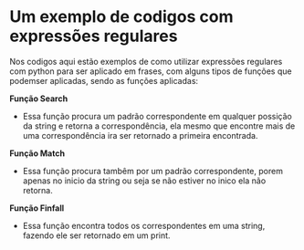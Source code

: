 # Um exemplo de codigos com expressões regulares

Nos codigos aqui estão exemplos de como utilizar expressões regulares com python para ser aplicado em frases, com alguns tipos de funções que podemser aplicadas, sendo as funções aplicadas:

<strong>Função Search</strong>
- Essa função procura um padrão correspondente em qualquer possição da string e retorna a correspondência, ela mesmo que encontre mais de uma correspondência ira ser retornado a primeira encontrada.

<strong>Função Match</strong>
- Essa função procura tambêm por um padrão correspondente, porem apenas no inicio da string ou seja se não estiver no inico ela não retorna.

<strong>Função Finfall</strong>
- Essa função encontra todos os correspondentes em uma string, fazendo ele ser retornado em um print.